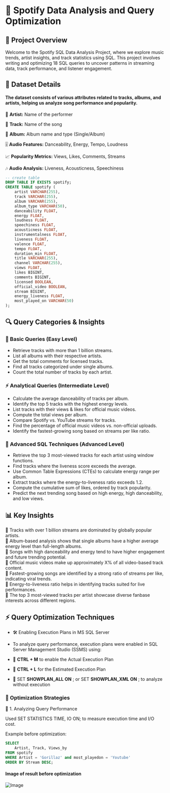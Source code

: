 # 🎵 Spotify Data Analysis and Query Optimization

## 📌 Project Overview

Welcome to the Spotify SQL Data Analysis Project, where we explore music trends, artist insights, and track statistics using SQL. This project involves writing and optimizing 18 SQL queries to uncover patterns in streaming data, track performance, and listener engagement.

## 📂 Dataset Details

#### The dataset consists of various attributes related to tracks, albums, and artists, helping us analyze song performance and popularity.

🎤 **Artist:** Name of the performer

🎵 **Track:** Name of the song

💽 **Album:** Album name and type (Single/Album)

🎚️ **Audio Features:** Danceability, Energy, Tempo, Loudness

📈 **Popularity Metrics:** Views, Likes, Comments, Streams

🎶 **Audio Analysis:** Liveness, Acousticness, Speechiness

```sql
-- create table
DROP TABLE IF EXISTS spotify;
CREATE TABLE spotify (
    artist VARCHAR(255),
    track VARCHAR(255),
    album VARCHAR(255),
    album_type VARCHAR(50),
    danceability FLOAT,
    energy FLOAT,
    loudness FLOAT,
    speechiness FLOAT,
    acousticness FLOAT,
    instrumentalness FLOAT,
    liveness FLOAT,
    valence FLOAT,
    tempo FLOAT,
    duration_min FLOAT,
    title VARCHAR(255),
    channel VARCHAR(255),
    views FLOAT,
    likes BIGINT,
    comments BIGINT,
    licensed BOOLEAN,
    official_video BOOLEAN,
    stream BIGINT,
    energy_liveness FLOAT,
    most_played_on VARCHAR(50)
);
```

## 🔍 Query Categories & Insights

### 🎯 Basic Queries (Easy Level)

*  Retrieve tracks with more than 1 billion streams.
* List all albums with their respective artists.
*  Get the total comments for licensed tracks.
*  Find all tracks categorized under single albums.
*  Count the total number of tracks by each artist.

### ⚡ Analytical Queries (Intermediate Level)

* Calculate the average danceability of tracks per album.
* Identify the top 5 tracks with the highest energy levels.
* List tracks with their views & likes for official music videos.
* Compute the total views per album.  
* Compare Spotify vs. YouTube streams for tracks.
* Find the percentage of official music videos vs. non-official uploads.
* Identify the fastest-growing song based on streams per like ratio.

### 🚀 Advanced SQL Techniques (Advanced Level)

* Retrieve the top 3 most-viewed tracks for each artist using window functions.
* Find tracks where the liveness score exceeds the average.
* Use Common Table Expressions (CTEs) to calculate energy range per album.  
* Extract tracks where the energy-to-liveness ratio exceeds 1.2.
* Compute the cumulative sum of likes, ordered by track popularity.
* Predict the next trending song based on high energy, high danceability, and low views.

## 📊 Key Insights

🔹 Tracks with over 1 billion streams are dominated by globally popular artists.  
🔹 Album-based analysis shows that single albums have a higher average energy level than full-length albums.  
🔹 Songs with high danceability and energy tend to have higher engagement and future trending potential.  
🔹 Official music videos make up approximately X% of all video-based track content.  
🔹 Fastest-growing songs are identified by a strong ratio of streams per like, indicating viral trends.  
🔹 Energy-to-liveness ratio helps in identifying tracks suited for live performances.  
🔹 The top 3 most-viewed tracks per artist showcase diverse fanbase interests across different regions.

## ⚡ Query Optimization Techniques

- 🛠 Enabling Execution Plans in MS SQL Server

- To analyze query performance, execution plans were enabled in SQL Server Management Studio (SSMS) using:

- 🎯 **CTRL + M** to enable the Actual Execution Plan

- 🎯 **CTRL + L** for the Estimated Execution Plan

- 🎯 SET **SHOWPLAN_ALL ON** ; or SET **SHOWPLAN_XML ON** ; to analyze without execution

### 🚀 Optimization Strategies

🔹 1. Analyzing Query Performance

Used SET STATISTICS TIME, IO ON; to measure execution time and I/O cost.

Example before optimization:

```sql
SELECT 
	Artist, Track, Views_by
FROM spotify
WHERE Artist = 'Gorillaz' and most_playedon = 'Youtube'
ORDER BY Stream DESC;
```
#### Image of result before optimization
![Image](https://github.com/user-attachments/assets/6bf88ef5-924f-43a1-8245-555c470d0f65)













